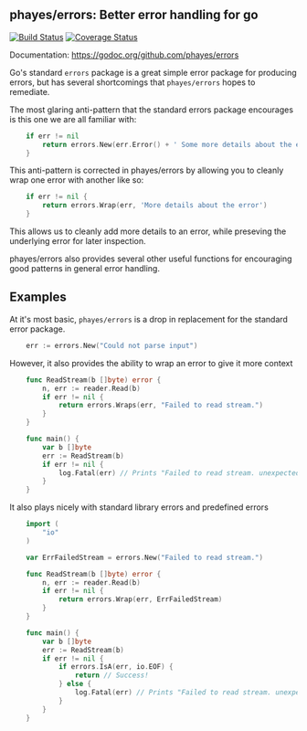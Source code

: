 
phayes/errors: Better error handling for go
-----------------------------------------------
[![Build Status](https://travis-ci.org/phayes/errors.svg?branch=master)](https://travis-ci.org/phayes/errors)
[![Coverage Status](https://coveralls.io/repos/phayes/errors/badge.png?branch=master)](https://coveralls.io/r/phayes/errors)

Documentation: https://godoc.org/github.com/phayes/errors

Go's standard `errors` package is a great simple error package for producing errors, but has several shortcomings that `phayes/errors`
hopes to remediate. 

The most glaring anti-pattern that the standard errors package encourages is this one we are all familiar with:
 
```go
    if err != nil
        return errors.New(err.Error() + ' Some more details about the error')
    }
```

This anti-pattern is corrected in phayes/errors by allowing you to cleanly wrap one error with another like so: 

```go
    if err != nil {
        return errors.Wrap(err, 'More details about the error')
    }
```

This allows us to cleanly add more details to an error, while preseving the underlying error for later inspection. 

phayes/errors also provides several other useful functions for encouraging good patterns in general error handling.

Examples
--------

At it's most basic, `phayes/errors` is a drop in replacement for the standard error package.

```go
    err := errors.New("Could not parse input")
```

However, it also provides the ability to wrap an error to give it more context

```go
    func ReadStream(b []byte) error {
        n, err := reader.Read(b)
        if err != nil {
	        return errors.Wraps(err, "Failed to read stream.")
        }	
    }

    func main() {
    	var b []byte
    	err := ReadStream(b)
    	if err != nil {
    		log.Fatal(err) // Prints "Failed to read stream. unexpected EOF"
    	}
    }
```

It also plays nicely with standard library errors and predefined errors

```go
    import (
        "io"
    )

    var ErrFailedStream = errors.New("Failed to read stream.")

    func ReadStream(b []byte) error {
        n, err := reader.Read(b)
        if err != nil {
	        return errors.Wrap(err, ErrFailedStream)
        }	
    }

    func main() {
    	var b []byte
    	err := ReadStream(b)
    	if err != nil {
    		if errors.IsA(err, io.EOF) {
    			return // Success!
    		} else {
    		    log.Fatal(err) // Prints "Failed to read stream. unexpected EOF"
    		}
    	}
    }
```
